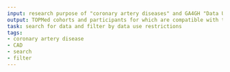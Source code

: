 ```yaml
---
input: research purpose of "coronary artery diseases" and GA4GH "Data Use Ontology"
output: TOPMed cohorts and participants for which are compatible with this research purpose
task: search for data and filter by data use restrictions
tags:
- coronary artery disease
- CAD
- search
- filter
---
```

